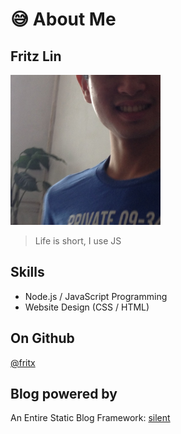 # 😅 About Me

## Fritz Lin

<img alt="avatar" src="avatar.jpg" width="240">

> Life is short, I use JS

## Skills

- Node.js / JavaScript Programming
- Website Design (CSS / HTML)

## On Github

[@fritx](https://github.com/fritx)

## Blog powered by

An Entire Static Blog Framework: [silent](projects/silent_2.0/)
